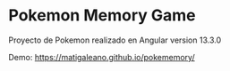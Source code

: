 # Pokemon Memory Game

Proyecto de Pokemon realizado en Angular version 13.3.0

Demo: https://matigaleano.github.io/pokememory/